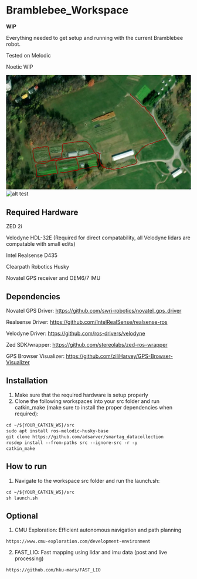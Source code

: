 # Bramblebee_Workspace
  **WIP**
  
  Everything needed to get setup and running with the current Bramblebee robot.
  
  Tested on Melodic
  
  Noetic WIP
  
  ![alt text](https://github.com/wvu-robotics/Bramblebee_Workspace/blob/main/imgs/WVU_Organic_Farm_GPSViz.png?raw=true)
  ![alt test](imgs/BRAMBLEBEE3.JPG)
  
## Required Hardware

 ZED 2i
 
 Velodyne HDL-32E (Required for direct compatability, all Velodyne lidars are compatable with small edits)
 
 Intel Realsense D435
 
 Clearpath Robotics Husky
 
 Novatel GPS receiver and OEM6/7 IMU
 
## Dependencies
  Novatel GPS Driver: https://github.com/swri-robotics/novatel_gps_driver
  
  Realsense Driver: https://github.com/IntelRealSense/realsense-ros
  
  Velodyne Driver: https://github.com/ros-drivers/velodyne
  
  Zed SDK/wrapper: https://github.com/stereolabs/zed-ros-wrapper
  
  GPS Browser Visualizer: https://github.com/ziliHarvey/GPS-Browser-Visualizer

## Installation
  1. Make sure that the required hardware is setup properly
  2. Clone the following workspaces into your src folder and run catkin_make (make sure to install the proper dependencies when required):
  ```
  cd ~/${YOUR_CATKIN_WS}/src
  sudo apt install ros-melodic-husky-base
  git clone https://github.com/adsarver/smartag_datacollection
  rosdep install --from-paths src --ignore-src -r -y
  catkin_make
  ```
## How to run
  1. Navigate to the workspace src folder and run the launch.sh:
  ```
  cd ~/${YOUR_CATKIN_WS}/src
  sh launch.sh
  ```
  
## Optional
   1. CMU Exploration: Efficient autonomous navigation and path planning
   ```
   https://www.cmu-exploration.com/development-environment
   ```
   2. FAST_LIO: Fast mapping using lidar and imu data (post and live processing)
   ```
   https://github.com/hku-mars/FAST_LIO
   ```
  
